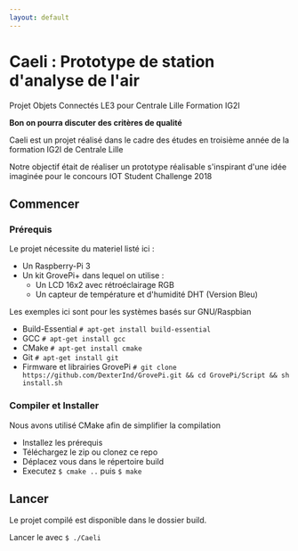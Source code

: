 ```yaml
---
layout: default
---
```


# Caeli : Prototype de station d'analyse de l'air

Projet Objets Connectés LE3 pour Centrale Lille Formation IG2I

**Bon on pourra discuter des critères de qualité**

Caeli est un projet réalisé dans le cadre des études en troisième année de la formation IG2I de Centrale Lille

Notre objectif était de réaliser un prototype réalisable s'inspirant d'une idée imaginée pour le concours IOT Student Challenge 2018

## Commencer

### Prérequis

Le projet nécessite du materiel listé ici :
- Un Raspberry-Pi 3
- Un kit GrovePi+ dans lequel on utilise :
    - Un LCD 16x2 avec rétroéclairage RGB
    - Un capteur de température et d'humidité DHT (Version Bleu)

Les exemples ici sont pour les systèmes basés sur GNU/Raspbian

- Build-Essential `# apt-get install build-essential`
- GCC `# apt-get install gcc`
- CMake `# apt-get install cmake`
- Git `# apt-get install git`
- Firmware et librairies GrovePi `# git clone https://github.com/DexterInd/GrovePi.git && cd GrovePi/Script && sh install.sh`

### Compiler et Installer

Nous avons utilisé CMake afin de simplifier la compilation

- Installez les prérequis
- Téléchargez le zip ou clonez ce repo
- Déplacez vous dans le répertoire build
- Executez `$ cmake ..` puis `$ make`

## Lancer

Le projet compilé est disponible dans le dossier build.

Lancer le avec `$ ./Caeli`

